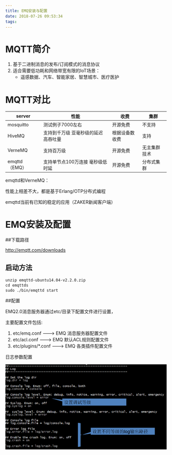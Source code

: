 ```yaml
---
title: EMQ安装与配置
date: 2018-07-26 09:53:34
tags:
---
```


# MQTT简介

1. 基于二进制消息的发布/订阅模式的消息协议
2. 适合需要低功耗和网络带宽有限的IoT场景：
   - 遥感数据、汽车、智能家居、智慧城市、医疗医护

# MQTT对比

| server      | 性能                    | 收费      | 集群     |
| ----------- | --------------------- | ------- | ------ |
| mosquitto   | 测试例子7000左右            | 开源免费    | 不支持    |
| HiveMQ      | 支持到千万级  亚毫秒级的延迟  高吞吐量 | 根据设备数收费 | 支持     |
| VerneMQ     | 支持百万级                 | 开源免费    | 无主集群技术 |
| emqttd（EMQ） | 支持单节点100万连接  毫秒级低时延   | 开源免费    | 分布式集群  |

emqttd和VerneMQ：

性能上相差不大，都是基于Erlang/OTP分布式编程

emqttd当前有已知的稳定的应用（ZAKER新闻客户端）

# EMQ安装及配置

##下载路径

[http://](http://emqtt.com/downloads)[emqtt.com/downloads](http://emqtt.com/downloads)

## 启动方法

```
unzip emqttd-ubuntu14.04-v2.2.0.zip
cd emqttds
sudo ./bin/emqttd start
```

##配置

EMQ2.0消息服务器通过etc/目录下配置文件进行设置，

主要配置文件包括:

1. etc/emq.conf            --->   EMQ 消息服务器配置文件
2. etc/acl.conf               --->   EMQ 默认ACL规则配置文件
3. etc/plugins/*.conf   --->   EMQ 各类插件配置文件

日志参数配置

![log](EMQ安装与配置\log.png)

